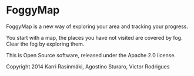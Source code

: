 FoggyMap
========

FoggyMap is a new way of exploring your area and tracking your progress.

You start with a map, the places you have not visited are covered by fog. Clear the fog by exploring them.

This is Open Source software, released under the Apache 2.0 license.

Copyright 2014 Karri Rasinmäki, Agostino Sturaro, Victor Rodrigues
